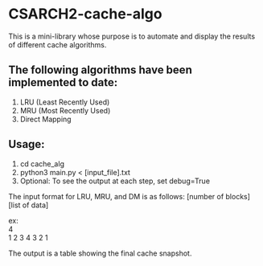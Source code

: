 # CSARCH2-cache-algo
This is a mini-library whose purpose is to automate and display the results of different cache algorithms.

## The following algorithms have been implemented to date:
1. LRU (Least Recently Used)
2. MRU (Most Recently Used)
3. Direct Mapping

## Usage:
1. cd cache_alg
2. python3 main.py < [input_file].txt
3. Optional: To see the output at each step, set debug=True


The input format for LRU, MRU, and DM is as follows:
[number of blocks]
[list of data]

ex: <br>
4 <br>
1 2 3 4 3 2 1 <br>

The output is a table showing the final cache snapshot.
